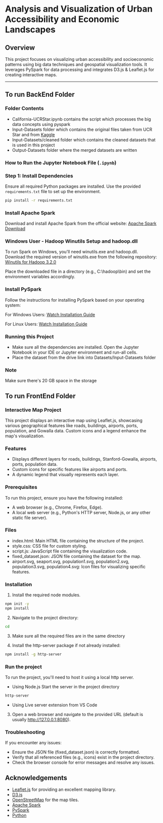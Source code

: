 <h1> Analysis and Visualization of Urban Accessibility and Economic Landscapes  </h1>

## Overview
This project focuses on visualizing urban accessibility and socioeconomic patterns using big data techniques and geospatial visualization tools. It leverages PySpark for data processing and integrates D3.js & Leaflet.js for creating interactive maps.

---

## To run BackEnd Folder

### Folder Contents
- California-UCRStar.ipynb contains the script which processes the big data concepts using pyspark
- Input-Datasets folder which contains the original files taken from UCR Star and from [Kaggle](https://www.kaggle.com/datasets/cathetorres/geospatial-environmental-and-socioeconomic-data/data)
- Input-Datasets/cleaned folder which contains the cleaned datasets that is used in this project
- Output-Datasets folder where the merged datasets are written


### How to Run the Jupyter Notebook File (`.ipynb`)

### Step 1: Install Dependencies
Ensure all required Python packages are installed. Use the provided `requirements.txt` file to set up the environment.

```bash
pip install -r requirements.txt
```
### Install Apache Spark 
Download and install Apache Spark from the official website:
[Apache Spark Download](https://spark.apache.org/downloads.html)

### Windows User - Hadoop Winutils Setup and hadoop.dll
To run Spark on Windows, you'll need winutils.exe and hadoop.dll. Download the required version of winutils.exe from the following repository: [Winutils for Hadoop 3.2.0](https://github.com/cdarlint/winutils)

Place the downloaded file in a directory (e.g., C:\hadoop\bin) and set the environment variables accordingly.

### Install PySpark
Follow the instructions for installing PySpark based on your operating system:

For Windows Users: [Watch Installation Guide](https://www.youtube.com/watch?v=rYY0LFdmI8s)

For Linux Users: [Watch Installation Guide](https://www.youtube.com/watch?v=ei_d4v9c2iA)

### Running this Project
- Make sure all the dependencies are installed. Open the Jupyter Notebook in your IDE or Jupyter environment and run-all cells.
- Place the dataset from the drive link into Datasets/Input-Datasets folder

### Note
Make sure there's 20 GB space in the storage

## To run FrontEnd Folder

### Interactive Map Project
This project displays an interactive map using Leaflet.js, showcasing various geographical features like roads, buildings, airports, ports, population, and Gowalla data. Custom icons and a legend enhance the map's visualization.

### Features 
- Displays different layers for roads, buildings, Stanford-Gowalla, airports, ports, population data.
- Custom icons for specific features like airports and ports.
- A dynamic legend that visually represents each layer.

### Prerequisites
To run this project, ensure you have the following installed:
- A web browser (e.g., Chrome, Firefox, Edge).
- A local web server (e.g., Python's HTTP server, Node.js, or any other static file server).

### Files
- index.html: Main HTML file containing the structure of the project.
- style.css: CSS file for custom styling.
- script.js: JavaScript file containing the visualization code.
- fixed_dataset.json: JSON file containing the dataset for the map.
- airport.svg, seaport.svg, population1.svg, population2.svg, population3.svg, population4.svg: Icon files for visualizing specific features.

### Installation

1. Install the required node modules.
```bash
npm init -y
npm install
```

2. Navigate to the project directory:
```bash
cd 
```

3. Make sure all the required files are in the same directory

4. Install the http-server package if not already installed:
```bash
npm install -g http-server
```

### Run the project
To run the project, you'll need to host it using a local http server.

- Using Node.js
Start the server in the project directory
```bash
http-server
```
- Using Live server extension from VS Code  

3. Open a web browser and navigate to the provided URL (default is usually http://127.0.0.1:8080).

### Troubleshooting
If you encounter any issues:
- Ensure the JSON file (fixed_dataset.json) is correctly formatted.
- Verify that all referenced files (e.g., icons) exist in the project directory.
- Check the browser console for error messages and resolve any issues.

## Acknowledgements
- [Leaflet.js](https://leafletjs.com/) for providing an excellent mapping library.
- [D3.js](https://d3js.org/)
- [OpenStreetMap](https://www.openstreetmap.org/) for the map tiles.
- [Apache Spark](https://spark.apache.org/)
- [PySpark](https://spark.apache.org/docs/latest/api/python/index.html)
- [Python](https://www.python.org/doc/)

